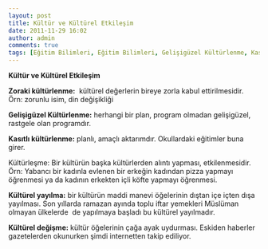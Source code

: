 ```yaml
---
layout: post
title: Kültür ve Kültürel Etkileşim
date: 2011-11-29 16:02
author: admin
comments: true
tags: [Eğitim Bilimleri, Eğitim Bilimleri, Gelişigüzel Kültürlenme, Kasıtlı kültürlenme, Kültürel değişme, Kültürel yayılma, Zoraki kültürlenme]
---
```

<strong>Kültür ve Kültürel Etkileşim</strong>

<strong>Zoraki kültürlenme:</strong>  kültürel değerlerin bireye zorla kabul ettirilmesidir. Örn: zorunlu isim, din değişikliği

<strong>Gelişigüzel Kültürlenme:</strong> herhangi bir plan, program olmadan gelişigüzel, rastgele olan programdır.

<strong>Kasıtlı kültürlenme:</strong> planlı, amaçlı aktarımdır. Okullardaki eğitimler buna girer.

Kültürleşme: Bir kültürün başka kültürlerden alıntı yapması, etkilenmesidir. Örn: Yabancı bir kadınla evlenen bir erkeğin kadından pizza yapmayı öğrenmesi ya da kadının erkekten içli köfte yapmayı öğrenmesi.

<strong>Kültürel yayılma:</strong> bir kültürün maddi manevi öğelerinin dıştan içe içten dışa yayılması. Son yıllarda ramazan ayında toplu iftar yemekleri Müslüman olmayan ülkelerde  de yapılmaya başladı bu kültürel yayılmadır.

<strong>Kültürel değişme:</strong> kültür öğelerinin çağa ayak uydurması. Eskiden haberler gazetelerden okunurken şimdi internetten takip ediliyor.
